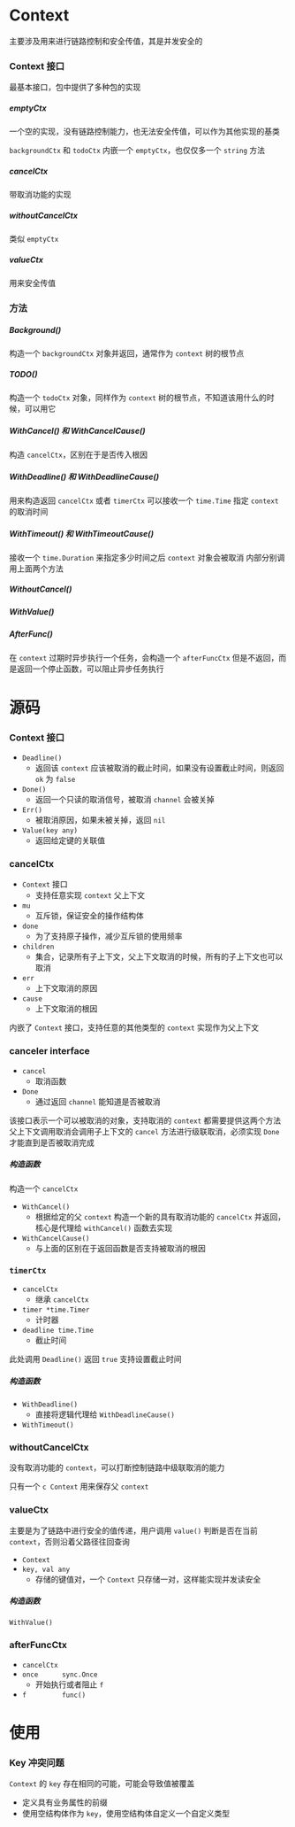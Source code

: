 # Context

主要涉及用来进行链路控制和安全传值，其是并发安全的

### Context 接口

最基本接口，包中提供了多种包的实现

##### emptyCtx

一个空的实现，没有链路控制能力，也无法安全传值，可以作为其他实现的基类

`backgroundCtx` 和 `todoCtx` 内嵌一个 `emptyCtx`，也仅仅多一个 `string` 方法

##### cancelCtx

带取消功能的实现

##### withoutCancelCtx

类似 `emptyCtx`

##### valueCtx

用来安全传值

### 方法

##### Background()

构造一个 `backgroundCtx` 对象并返回，通常作为 `context` 树的根节点

##### TODO()

构造一个 `todoCtx` 对象，同样作为 `context` 树的根节点，不知道该用什么的时候，可以用它

##### WithCancel() 和 WithCancelCause()

构造 `cancelCtx`，区别在于是否传入根因

##### WithDeadline() 和 WithDeadlineCause()

用来构造返回 `cancelCtx` 或者 `timerCtx` 可以接收一个 `time.Time` 指定 `context` 的取消时间

##### WithTimeout() 和 WithTimeoutCause()

接收一个 `time.Duration` 来指定多少时间之后 `context` 对象会被取消
内部分别调用上面两个方法

##### WithoutCancel()

##### WithValue()

##### AfterFunc()

在 `context` 过期时异步执行一个任务，会构造一个 `afterFuncCtx` 但是不返回，而是返回一个停止函数，可以阻止异步任务执行

# 源码

### Context 接口

- `Deadline()`
    - 返回该 `context` 应该被取消的截止时间，如果没有设置截止时间，则返回 `ok` 为 `false`
- `Done()`
    - 返回一个只读的取消信号，被取消 `channel` 会被关掉
- `Err()`
    - 被取消原因，如果未被关掉，返回 `nil`
- `Value(key any)`
    - 返回给定键的关联值

### cancelCtx

- `Context` 接口
    - 支持任意实现 `context` 父上下文
- `mu`
    - 互斥锁，保证安全的操作结构体
- `done`
    - 为了支持原子操作，减少互斥锁的使用频率
- `children`
    - 集合，记录所有子上下文，父上下文取消的时候，所有的子上下文也可以取消
- `err`
    - 上下文取消的原因
- `cause`
    - 上下文取消的根因

内嵌了 `Context` 接口，支持任意的其他类型的 `context` 实现作为父上下文

### canceler interface

- `cancel`
    - 取消函数
- `Done`
    - 通过返回 `channel` 能知道是否被取消

该接口表示一个可以被取消的对象，支持取消的 `context` 都需要提供这两个方法
父上下文调用取消会调用子上下文的 `cancel` 方法进行级联取消，必须实现 `Done` 才能直到是否被取消完成

##### 构造函数

构造一个 `cancelCtx`

- `WithCancel()`
    - 根据给定的父 `context` 构造一个新的具有取消功能的 `cancelCtx` 并返回，核心是代理给 `withCancel()` 函数去实现
- `WithCancelCause()`
    - 与上面的区别在于返回函数是否支持被取消的根因

### `timerCtx`

- `cancelCtx`
    - 继承 `cancelCtx`
- `timer *time.Timer`
    - 计时器
- `deadline time.Time`
    - 截止时间

此处调用 `Deadline()` 返回 `true` 支持设置截止时间

##### 构造函数

- `WithDeadline()`
    - 直接将逻辑代理给 `WithDeadlineCause()`
- `WithTimeout()`

### withoutCancelCtx

没有取消功能的 `context`，可以打断控制链路中级联取消的能力

只有一个 `c Context` 用来保存父 `context`

### valueCtx

主要是为了链路中进行安全的值传递，用户调用 `value()` 判断是否在当前 `context`，否则沿着父路径往回查询

- `Context`
- `key, val any`
    - 存储的键值对，一个 `Context` 只存储一对，这样能实现并发读安全

##### 构造函数

`WithValue()`

### afterFuncCtx

- `cancelCtx`
- `once      sync.Once`
    - 开始执行或者阻止 `f`
- `f         func()`

# 使用

### Key 冲突问题

`Context` 的 `key` 存在相同的可能，可能会导致值被覆盖

- 定义具有业务属性的前缀
- 使用空结构体作为 `key`，使用空结构体自定义一个自定义类型